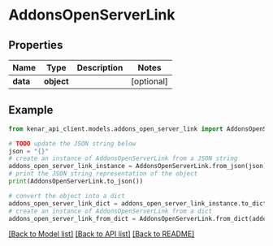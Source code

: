 # AddonsOpenServerLink


## Properties

Name | Type | Description | Notes
------------ | ------------- | ------------- | -------------
**data** | **object** |  | [optional] 

## Example

```python
from kenar_api_client.models.addons_open_server_link import AddonsOpenServerLink

# TODO update the JSON string below
json = "{}"
# create an instance of AddonsOpenServerLink from a JSON string
addons_open_server_link_instance = AddonsOpenServerLink.from_json(json)
# print the JSON string representation of the object
print(AddonsOpenServerLink.to_json())

# convert the object into a dict
addons_open_server_link_dict = addons_open_server_link_instance.to_dict()
# create an instance of AddonsOpenServerLink from a dict
addons_open_server_link_from_dict = AddonsOpenServerLink.from_dict(addons_open_server_link_dict)
```
[[Back to Model list]](../README.md#documentation-for-models) [[Back to API list]](../README.md#documentation-for-api-endpoints) [[Back to README]](../README.md)


